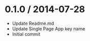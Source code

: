 
0.1.0 / 2014-07-28
==================

  * Update Readme.md
  * Update Single Page App key name
  * Initial commit
